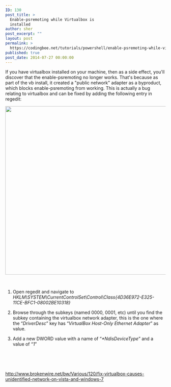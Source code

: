 ```yaml
---
ID: 130
post_title: >
  Enable-psremoting while Virtualbox is
  installed
author: sher
post_excerpt: ""
layout: post
permalink: >
  https://codingbee.net/tutorials/powershell/enable-psremoting-while-virtualbox-is-installed
published: true
post_date: 2014-07-27 00:00:00
---
```

If you have virtualbox installed on your machine, then as a side effect, you'll discover that the enable-psremoting no longer works. That's because as part of the vb install, it created a "public network" adapter as a byproduct, which blocks enable-psremoting from working. This is actually a bug relating to virtualbox and can be fixed by adding the following entry in regedit:

<a href="http://codingbee.net/wp-content/uploads/2014/07/tEp6nCh.png"><img class="alignnone size-full wp-image-1252" src="http://codingbee.net/wp-content/uploads/2014/07/tEp6nCh.png" alt="" width="1171" height="528" /></a>

&nbsp;

1. Open regedit and navigate to <em>HKLM\SYSTEM\CurrentControlSet\Control\Class\{4D36E972-E325-11CE-BFC1-08002BE10318}</em>

2. Browse through the subkeys (named 0000, 0001, etc) until you find the subkey containing the virtualbox network adapter, this is the one where the “<em>DriverDesc</em>” key has “<em>VirtualBox Host-Only Ethernet Adapter</em>” as value.

3. Add a new DWORD value with a name of “<em>*NdisDeviceType</em>” and a value of “<em>1</em>”

&nbsp;

&nbsp;

http://www.brokenwire.net/bw/Various/120/fix-virtualbox-causes-unidentified-network-on-vista-and-windows-7
